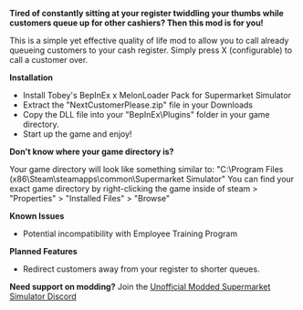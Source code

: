 

**Tired of constantly sitting at your register twiddling your thumbs while customers queue up for other cashiers? Then this mod is for you!**

This is a simple yet effective quality of life mod to allow you to call already queueing customers to your cash register. Simply press X (configurable) to call a customer over.

**Installation**

 * Install Tobey's BepInEx x MelonLoader Pack for Supermarket Simulator
 * Extract the "NextCustomerPlease.zip" file in your Downloads
 * Copy the DLL file into your "BepInEx\Plugins" folder in your game directory.
 * Start up the game and enjoy!


**Don't know where your game directory is?**

Your game directory will look like something similar to: "C:\Program Files (x86\Steam\steamapps\common\Supermarket Simulator"
You can find your exact game directory by right-clicking the game inside of
steam > "Properties" > "Installed Files" > "Browse"

**Known Issues**
- Potential incompatibility with Employee Training Program

**Planned Features**
- Redirect customers away from your register to shorter queues.

**Need support on modding?**
Join the [Unofficial Modded Supermarket Simulator Discord](https://discord.com/invite/HQZXDSRYTv)
